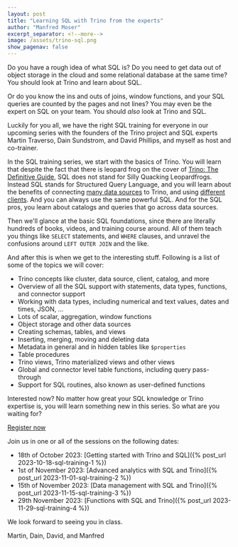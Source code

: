 ```yaml
---
layout: post
title: "Learning SQL with Trino from the experts"
author: "Manfred Moser"
excerpt_separator: <!--more-->
image: /assets/trino-sql.png
show_pagenav: false
---
```


Do you have a rough idea of what SQL is? Do you need to get data out of object
storage in the cloud and some relational database at the same time? You should
look at Trino and learn about SQL.

Or do you know the ins and outs of joins, window functions, and your SQL
queries are counted by the pages and not lines? You may even be the expert on SQL on
your team. You should *also* look at Trino and SQL.

Luckily for you all, we have the right SQL training for everyone in our upcoming
series with the founders of the Trino project and SQL experts Martin Traverso,
Dain Sundstrom, and David Phillips, and myself as host and co-trainer.

<!--more-->

In the SQL training series, we start with the basics of Trino. You will learn
that despite the fact that there is leopard frog on the cover of [Trino: The
Definitive Guide]({{site.baserurl}}/trino-the-definitive-guide.html), SQL does
not stand for Silly Quacking Leopardfrogs. Instead SQL stands for Structured
Query Language, and you will learn about the benefits of connecting [many
data sources]({{site_url}}/ecosystem/index.html#data-sources) to Trino, and using
[different clients]({{site_url}}/ecosystem/index.html#clients). And you can always use
the same powerful SQL. And for the SQL pros, you learn about catalogs and
queries that go across data sources.

Then we'll glance at the basic SQL foundations, since there are literally
hundreds of books, videos, and training course around. All of them teach you
things like `SELECT` statements, and `WHERE` clauses, and unravel the confusions
around `LEFT OUTER JOIN` and the like.

And after this is when we get to the interesting stuff. Following is a list of
some of the topics we will cover:

* Trino concepts like cluster, data source, client, catalog, and more
* Overview of all the SQL support with statements, data types, functions, and
  connector support
* Working with data types, including numerical and text values, dates and times,
  JSON, ...
* Lots of scalar, aggregation, window functions
* Object storage and other data sources
* Creating schemas, tables, and views
* Inserting, merging, moving and deleting data
* Metadata in general and in hidden tables like `$properties`
* Table procedures
* Trino views, Trino materialized views and other views
* Global and connector level table functions, including query pass-through
* Support for SQL routines, also known as user-defined functions

Interested now? No matter how great your SQL knowledge or Trino expertise is,
you will learn something new in this series.  So what are you waiting for?

<div class="card-deck spacer-30">
    <a class="btn btn-pink" href="https://www.starburst.io/info/trino-training-series/?utm_source=trino&utm_medium=website&utm_campaign=Global-FY24-Trino-Training-Series&utm_content=1">
        Register now
    </a>
</div>
<div class="spacer-30"></div>

Join us in one or all of the sessions on the following dates:

* 18th of October 2023: [Getting started with Trino and SQL]({% post_url 2023-10-18-sql-training-1 %})
* 1st of November 2023: [Advanced analytics with SQL and Trino]({% post_url 2023-11-01-sql-training-2 %})
* 15th of November 2023: [Data management with SQL and Trino]({% post_url 2023-11-15-sql-training-3 %})
* 29th November 2023: [Functions with SQL and Trino]({% post_url 2023-11-29-sql-training-4 %})

We look forward to seeing you in class.

Martin, Dain, David, and Manfred